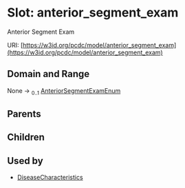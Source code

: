 
# Slot: anterior_segment_exam


Anterior Segment Exam

URI: [https://w3id.org/pcdc/model/anterior_segment_exam](https://w3id.org/pcdc/model/anterior_segment_exam)


## Domain and Range

None &#8594;  <sub>0..1</sub> [AnteriorSegmentExamEnum](AnteriorSegmentExamEnum.md)

## Parents


## Children


## Used by

 * [DiseaseCharacteristics](DiseaseCharacteristics.md)
